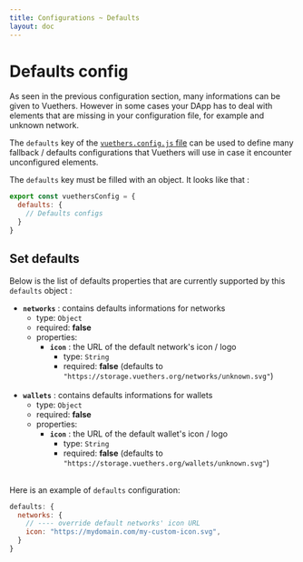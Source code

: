 ```yaml
---
title: Configurations ~ Defaults
layout: doc
---
```


# Defaults config

As seen in the previous configuration section, many informations can be given to Vuethers. However in some cases your DApp has to deal with elements that are missing in your configuration file, for example and unknown network.

The `defaults` key of the [`vuethers.config.js` file](/guide/configurations/intuition) can be used to define many fallback / defaults configurations that Vuethers will use in case it encounter unconfigured elements.

The `defaults` key must be filled with an object. It looks like that :
```js
export const vuethersConfig = {
  defaults: {
    // Defaults configs
  }
}
```

## Set defaults
Below is the list of defaults properties that are currently supported by this `defaults` object :
- **`networks`** : contains defaults informations for networks
  - type: `Object`
  - required: **false**
  - properties:
    - **`icon`** : the URL of the default network's icon / logo
      - type: `String`
      - required: **false** (defaults to `"https://storage.vuethers.org/networks/unknown.svg"`)
<br/><br/>
- **`wallets`** : contains defaults informations for wallets
  - type: `Object`
  - required: **false**
  - properties:
    - **`icon`** : the URL of the default wallet's icon / logo
      - type: `String`
      - required: **false** (defaults to `"https://storage.vuethers.org/wallets/unknown.svg"`)
<br/><br/>

Here is an example of `defaults` configuration:
```js
defaults: {
  networks: {
    // ---- override default networks' icon URL
    icon: "https://mydomain.com/my-custom-icon.svg",
  }
}
```
